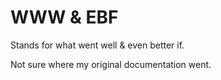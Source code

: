 # WWW & EBF
Stands for what went well & even better if.

Not sure where my original documentation went.